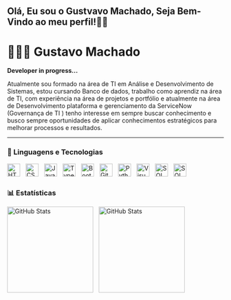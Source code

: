 ## Olá, Eu sou o Gustvavo Machado, Seja Bem-Vindo ao meu perfil!👋🏾

# 👨🏾‍💻 Gustavo Machado

**Developer in progress...**

Atualmente sou formado na área de TI em Análise e Desenvolvimento de Sistemas, estou cursando Banco de dados, trabalho como aprendiz na área de TI, com experiência na área de projetos e portfólio e atualmente na área de Desenvolvimento plataforma e gerenciamento da ServiceNow (Governança de TI ) tenho interesse em sempre buscar conhecimento e busco sempre oportunidades de aplicar conhecimentos estratégicos para melhorar processos e resultados.

---

### 🤖 Linguagens e Tecnologias

<img 
    align="left" 
    alt="HTML"
    title="HTML" 
    width="30px" 
    style="padding-right: 10px;" 
    src="https://cdn.jsdelivr.net/gh/devicons/devicon@latest/icons/html5/html5-original.svg" 
/>
<img 
    align="left" 
    alt="CSS" 
    title="CSS"
    width="30px" 
    style="padding-right: 10px;" 
    src="https://cdn.jsdelivr.net/gh/devicons/devicon@latest/icons/css3/css3-original.svg" 
/>
<img 
    align="left" 
    alt="JavaScript" 
    title="JavaScript"
    width="30px" 
    style="padding-right: 10px;" 
    src="https://cdn.jsdelivr.net/gh/devicons/devicon@latest/icons/javascript/javascript-original.svg" 
/>
<img 
    align="left" 
    alt="TypeScript"
    title="TypeScript" 
    width="30px" 
    style="padding-right: 10px;" 
    src="https://cdn.jsdelivr.net/gh/devicons/devicon@latest/icons/typescript/typescript-original.svg" 
/>

<img 
    align="left" 
    alt="Bootstrap"
    title="Bootstrap" 
    width="30px" 
    style="padding-right: 10px;" 
    src="https://cdn.jsdelivr.net/gh/devicons/devicon@latest/icons/bootstrap/bootstrap-original.svg" 
/>

<img 
    align="left" 
    alt="Git" 
    title="Git"
    width="30px" 
    style="padding-right: 10px;" 
    src="https://cdn.jsdelivr.net/gh/devicons/devicon@latest/icons/git/git-original.svg" 
/>
<img 
    align="left" 
    alt="Python" 
    title="Python"
    width="30px" 
    style="padding-right: 10px;" 
    src="https://cdn.jsdelivr.net/gh/devicons/devicon@latest/icons/python/python-original.svg" 
/>
<img  
    align="left" 
    alt="Visual Studio Code" 
    title="Visual Studio Code"
    width="30px" 
    style="padding-right: 10px;" 
    src="https://cdn.jsdelivr.net/gh/devicons/devicon@latest/icons/vscode/vscode-original.svg" 
    />


 <img
   align="left"
   alt="SQL Server"
   title="SQL Server"
   width="30px"
   style="padding-right: 10px;" 
 src="https://cdn.jsdelivr.net/gh/devicons/devicon@latest/icons/microsoftsqlserver/microsoftsqlserver-original.svg" 
  />

   <img
   align="left"
   alt="SQL Server"
   title="SQL Server"
   width="30px"
   style="padding-right: 10px;" 
src="https://cdn.jsdelivr.net/gh/devicons/devicon@latest/icons/anaconda/anaconda-original.svg"
  />

<br/>
<br/>

### 📊 Estatísticas

<p>
  <img 
    align="left" 
    alt="GitHub Stats" 
    height="200" 
    style="padding-right: 10px;" 
    src="https://github-readme-stats.vercel.app/api?username=Gustavo-deSouza-Machado&show_icons=true&theme=tokyonight&include_all_commits=true&locale=pt-br" 
  />

<img 
      align="left" 
      alt="GitHub Stats" 
      height="200" 
      src="https://github-readme-stats.vercel.app/api/top-langs/?username=Gustavo-deSouza-Machado&theme=tokyonight&layout=compact&custom_title=Tecnologias&langs_count=9" 
  />

</p>
